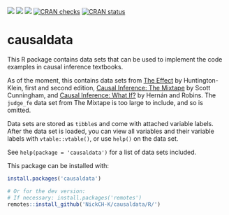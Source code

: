 [![](http://cranlogs.r-pkg.org/badges/grand-total/causaldata?color=orange)](https://cran.r-project.org/package=causaldata)
[![](http://cranlogs.r-pkg.org/badges/last-month/causaldata?color=green)](https://cran.r-project.org/package=causaldata)
[![](https://www.r-pkg.org/badges/version/causaldata?color=blue)](https://cran.r-project.org/package=causaldata)
[![CRAN
checks](https://cranchecks.info/badges/summary/causaldata)](https://cran.r-project.org/web/checks/check_results_causaldata.html)
[![CRAN
status](https://www.r-pkg.org/badges/version/causaldata)](https://CRAN.R-project.org/package=causaldata)

# causaldata

This R package contains data sets that can be used to implement the code examples in causal inference textbooks.

As of the moment, this contains data sets from [The Effect](https://theeffectbook.net) by Huntington-Klein, first and second edition, [Causal Inference: The Mixtape](https://mixtape.scunning.com/index.html) by Scott Cunningham, and [Causal Inference: What If?](https://www.hsph.harvard.edu/miguel-hernan/causal-inference-book/) by Hernán and Robins. The `judge_fe` data set from The Mixtape is too large to include, and so is omitted.

Data sets are stored as `tibble`s and come with attached variable labels. After the data set is loaded, you can view all variables and their variable labels with `vtable::vtable()`, or use `help()` on the data set.

See `help(package = 'causaldata')` for a list of data sets included.

This package can be installed with:

```r
install.packages('causaldata')

# Or for the dev version:
# If necessary: install.packages('remotes')
remotes::install_github('NickCH-K/causaldata/R/')
```
